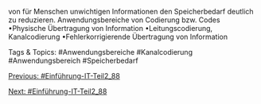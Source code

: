 von für Menschen unwichtigen Informationen den Speicherbedarf deutlich zu reduzieren.
Anwendungsbereiche von Codierung bzw. Codes
•Physische Übertragung von Information
•Leitungscodierung, Kanalcodierung
•Fehlerkorrigierende Übertragung von Information

   Tags & Topics:
   #Anwendungsbereiche
   #Kanalcodierung
   #Anwendungsbereich
   #Speicherbedarf

[Previous: #Einführung-IT-Teil2_88](Einführung-IT-Teil2_88.md)

[Next: #Einführung-IT-Teil2_88](Einführung-IT-Teil2_88.md)